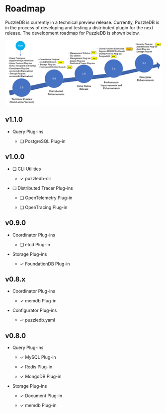 # Roadmap

PuzzleDB is currently in a technical preview release. Currently, PuzzleDB is in the process of developing and testing a distributed plugin for the next release. The development roadmap for PuzzleDB is shown below.

![doc/img/roadmap](img/roadmap.png)

## v1.1.0

-   Query Plug-ins

    -   ❏ PostgreSQL Plug-in

## v1.0.0

-   ❏ CLI Utilities

    -   ✓ puzzledb-cli

-   ❏ Distributed Tracer Plug-ins

    -   ❏ OpenTelemetry Plug-in

    -   ❏ OpenTracing Plug-in

## v0.9.0

-   Coordinator Plug-ins

    -   ❏ etcd Plug-in

-   Storage Plug-ins

    -   ✓ FoundationDB Plug-in

## v0.8.x

-   Coordinator Plug-ins

    -   ✓ memdb Plug-in

-   Configurator Plug-ins

    -   ✓ puzzledb.yaml

## v0.8.0

-   Query Plug-ins

    -   ✓ MySQL Plug-in

    -   ✓ Redis Plug-in

    -   ✓ MongoDB Plug-in

-   Storage Plug-ins

    -   ✓ Document Plug-in

    -   ✓ memdb Plug-in

